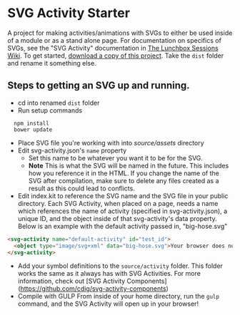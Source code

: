 # SVG Activity Starter
A project for making activities/animations with SVGs to either be used inside of a module or as a stand alone page. For documentation on specifics of SVGs, see the "SVG Activity" documentation in [The Lunchbox Sessions Wiki](https://github.com/cdig/lunchboxsessions/wiki/). To get started, [download a copy of this project](https://github.com/cdig/svg-activity-starter/archive/v2.zip). Take the ```dist``` folder and rename it something else.

## Steps to getting an SVG up and running.
- cd into renamed ```dist``` folder
- Run setup commands
```
  npm install
  bower update
```
- Place SVG file you're working with into *source/assets* directory
- Edit svg-activity.json's ```name``` property
  - Set this name to be whatever you want it to be for the SVG. 
  - **Note** This is what the SVG will be named in the future. This includes how you reference it in the HTML. If you change the name of the SVG after compilation, make sure to delete any files created as a result as this could lead to conflicts.
- Edit index.kit to reference the SVG name and the SVG file in your public directory. Each SVG Activity, when placed on a page, needs a name which references the name of activity (specified in svg-activity.json), a unique ID, and the object inside of that svg-activity's data property. Below is an example with the default activity passed in, "big-hose.svg"
```html
<svg-activity name="default-activity" id="test_id">
  <object type="image/svg+xml" data="big-hose.svg">Your browser does not support SVG</object>
</svg-activity> 
```
- Add your symbol definitions to the ```source/activity``` folder. This folder works the same as it always has with SVG Activities. For more information, check out [SVG Activity Components] (https://github.com/cdig/svg-activity-components)
- Compile with GULP
From inside of your home directory, run the ```gulp``` command, and the SVG Activity will open up in your browser!
  

